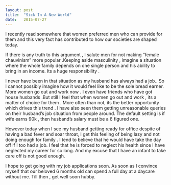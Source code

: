 ```yaml
---
layout: post
title:  "Sick In A New World"
date:   2015-07-27
---
```

I recently read somewhere that women preferred men who can provide for them and this very fact has contributed to how our societies are shaped today.

If there is any truth to this argument , I salute men for not making “female chauvinism” more popular .Keeping aside masculinity , imagine a situation where the whole family depends on one single person and his ability to bring in an income. Its a huge responsibility .

I never have been in that situation as my husband has always had a job.. So I cannot possibly imagine how it would feel like to be the sole bread earner. More women go out and work now . I even have friends who have got house husbands .But still I feel that when women go out and work , its a matter of choice for them . More often than not, its the better opportunity which drives this trend . I have also seen them getting unreasonable queries on their husband’s job situation from people around. The default setting is if wife earns 90k , then husband’s salary must be a 6 figured one.

However today when I see my husband getting ready for office despite of having a bad fever and soar throat, I get this feeling of being lazy and not doing enough for family . I tend to believe that he would have take the day off if I too had a job. I feel that he is forced to neglect his health since I have neglected my career for so long. And my excuse that I have an infant to take care off is not good enough.

I hope to get going with my job applications soon. As soon as I convince myself that our beloved 6 months old can spend a full day at a daycare without me. Till then , get well soon hubby.
